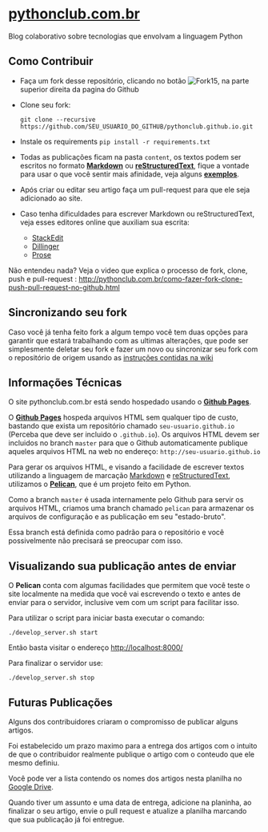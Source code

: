 [pythonclub.com.br][0]
======================

Blog colaborativo sobre tecnologias que envolvam a linguagem Python


Como Contribuir
---------------

* Faça um fork desse repositório, clicando no botão ![Fork[15]][14], na parte superior direita da pagina do Github
* Clone seu fork:

    ``git clone --recursive https://github.com/SEU_USUARIO_DO_GITHUB/pythonclub.github.io.git``

* Instale os requirements ``pip install -r requirements.txt``
* Todas as publicações ficam na pasta ``content``, os textos podem ser escritos
  no formato **[Markdown][4]** ou **[reStructuredText][5]**, fique a vontade
  para usar o que você sentir mais afinidade, veja alguns **[exemplos][6]**.
* Após criar ou editar seu artigo faça um pull-request para que ele seja
  adicionado ao site.
* Caso tenha dificuldades para escrever Markdown ou reStructuredText, veja esses editores online que auxiliam sua escrita: 
  * [StackEdit][8]
  * [Dillinger][9]
  * [Prose][10]

Não entendeu nada? Veja o video que explica o processo de fork, clone, push e pull-request : http://pythonclub.com.br/como-fazer-fork-clone-push-pull-request-no-github.html
 

Sincronizando seu fork
----------------------

Caso você já tenha feito fork a algum tempo você tem duas opções para garantir que
estará trabalhando com as ultimas alterações, que pode ser simplesmente deletar
seu fork e fazer um novo ou sincronizar seu fork com o repositório de origem
usando as [instruções contidas na wiki][11]



Informações Técnicas
--------------------

O site pythonclub.com.br está sendo hospedado usando o **[Github Pages][1]**.

O **[Github Pages][1]** hospeda arquivos HTML sem qualquer tipo de custo, bastando 
que exista um repositório chamado ``seu-usuario.github.io`` 
(Perceba que deve ser incluido o ``.github.io``).
Os arquivos HTML devem ser incluidos no branch ``master`` para que o Github automaticamente
publique aqueles arquivos HTML na web no endereço: ``http://seu-usuario.github.io``


Para gerar os arquivos HTML, e visando a facilidade de escrever textos utilizando
a linguagem de marcação [Markdown][11] e [reStructuredText][12], 
utilizamos o **[Pelican][2]**, que é um projeto feito em Python.

Como a branch ``master`` é usada internamente pelo Github para servir os
arquivos HTML, criamos uma branch chamado ``pelican`` para armazenar os arquivos
de configuração e as publicação em seu "estado-bruto".

Essa branch está definida
como padrão para o repositório e você possivelmente não precisará se preocupar
com isso.


Visualizando sua publicação antes de enviar
-------------------------------------------

O **Pelican** conta com algumas facilidades que permitem que você teste o site
localmente na medida que você vai escrevendo o texto e antes de enviar para o
servidor, inclusive vem com um script para facilitar isso.

Para utilizar o script para iniciar basta
executar o comando:

``./develop_server.sh start``

Então basta visitar o endereço [http://localhost:8000/][3]

Para finalizar o servidor use:

``./develop_server.sh stop``

Futuras Publicações
-------------------

Alguns dos contribuidores criaram o compromisso de publicar alguns artigos.

Foi estabelecido um prazo maximo para a entrega dos artigos com o intuito de que o contribuidor realmente publique o artigo com o conteudo que ele mesmo definiu.

Você pode ver a lista contendo os nomes dos artigos nesta planilha no [Google Drive][7].

Quando tiver um assunto e uma data de entrega, adicione na planinha, ao finalizar o seu artigo, envie o pull request e atualize a planilha marcando que sua publicação já foi entregue.


[0]: http://pythonclub.com.br/
[1]: https://pages.github.com/
[2]: http://docs.getpelican.com/en/3.3.0/
[3]: http://localhost:8000/
[4]: https://github.com/adam-p/markdown-here/wiki/Markdown-Cheatsheet
[5]: http://docutils.sourceforge.net/docs/user/rst/quickref.html
[6]: https://github.com/pythonclub/pythonclub.github.io/tree/pelican/exemplos
[7]: https://docs.google.com/spreadsheets/d/1sddA5pa5LcssPvibBYOHUujyfRpmL1zKw_-MSn784Tg/edit#gid=0
[8]: https://stackedit-beta.herokuapp.com/ 
[9]: http://dillinger.io/
[10]: http://prose.io/
[11]: https://github.com/pythonclub/pythonclub.github.io/wiki/Sincronizando-seu-fork-com-o-reposit%C3%B3rio-principal
[12]: http://br-mac.org/2013/09/o-que-e-markdown.html
[13]: http://pt.wikipedia.org/wiki/Restructuredtext
[14]: https://github.com/pythonclub/pythonclub.github.io/raw/pelican/content/images/pythonclub_geral/fork_git_hub0_o.png
[15]: https://github.com/pythonclub/pythonclub.github.io/fork
